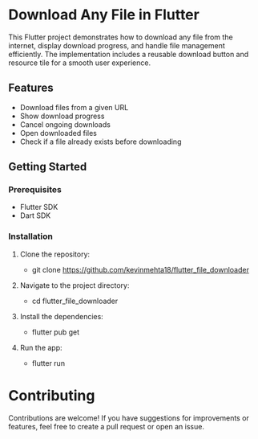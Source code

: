 # Download Any File in Flutter

This Flutter project demonstrates how to download any file from the internet, display download progress, and handle file management efficiently. The implementation includes a reusable download button and resource tile for a smooth user experience.

## Features

- Download files from a given URL
- Show download progress
- Cancel ongoing downloads
- Open downloaded files
- Check if a file already exists before downloading

## Getting Started

### Prerequisites

- Flutter SDK
- Dart SDK

### Installation

1. Clone the repository:
   - git clone https://github.com/kevinmehta18/flutter_file_downloader

2. Navigate to the project directory:
   - cd flutter_file_downloader

3. Install the dependencies:
   - flutter pub get

4. Run the app:
   - flutter run

# Contributing
Contributions are welcome! If you have suggestions for improvements or features, feel free to create a pull request or open an issue.